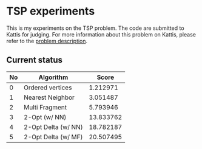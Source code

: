 # TSP experiments

This is my experiments on the TSP problem. The code are submitted to Kattis for judging. For more information
about this problem on Kattis, please refer to the [problem description](https://open.kattis.com/problems/tsp).

## Current status

| No  | Algorithm           | Score      |
| --- | ------------------  | ---------- |
| 0   | Ordered vertices    | 1.212971   |
| 1   | Nearest Neighbor    | 3.051487   |
| 2   | Multi Fragment      | 5.793946   |
| 3   | 2-Opt (w/ NN)       | 13.833762  |
| 4   | 2-Opt Delta (w/ NN) | 18.782187  |
| 5   | 2-Opt Delta (w/ MF) | 20.507495  |
